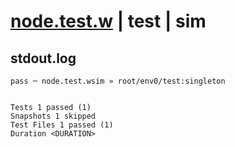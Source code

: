 # [node.test.w](../../../../../../examples/tests/sdk_tests/std/node.test.w) | test | sim

## stdout.log
```log
pass ─ node.test.wsim » root/env0/test:singleton
 
 
Tests 1 passed (1)
Snapshots 1 skipped
Test Files 1 passed (1)
Duration <DURATION>
```

